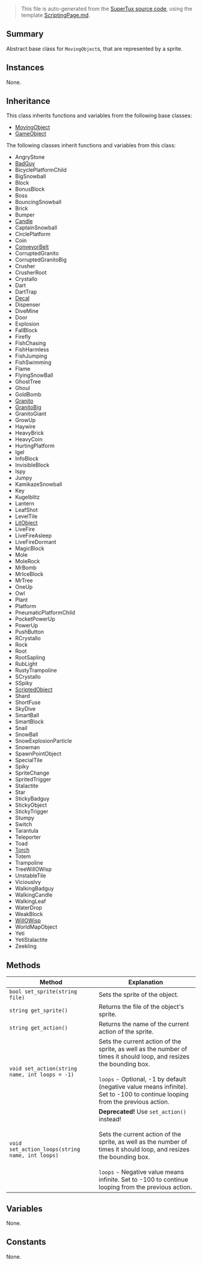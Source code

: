 > This file is auto-generated from the [SuperTux source code](https://github.com/SuperTux/supertux/tree/master/src), using the template [ScriptingPage.md](https://github.com/SuperTux/wiki/tree/master/templates/ScriptingPage.md).

Summary
-------

Abstract base class for `MovingObject`s, that are represented by a sprite.

Instances
--------

None.

Inheritance
--------

This class inherits functions and variables from the following base classes:
* [MovingObject](https://github.com/SuperTux/supertux/wiki/ScriptingMovingObject)
* [GameObject](https://github.com/SuperTux/supertux/wiki/ScriptingGameObject)

The following classes inherit functions and variables from this class:
* AngryStone
* [BadGuy](https://github.com/SuperTux/supertux/wiki/ScriptingBadGuy)
* BicyclePlatformChild
* BigSnowball
* Block
* BonusBlock
* Boss
* BouncingSnowball
* Brick
* Bumper
* [Candle](https://github.com/SuperTux/supertux/wiki/ScriptingCandle)
* CaptainSnowball
* CirclePlatform
* Coin
* [ConveyorBelt](https://github.com/SuperTux/supertux/wiki/ScriptingConveyorBelt)
* CorruptedGranito
* CorruptedGranitoBig
* Crusher
* CrusherRoot
* Crystallo
* Dart
* DartTrap
* [Decal](https://github.com/SuperTux/supertux/wiki/ScriptingDecal)
* Dispenser
* DiveMine
* Door
* Explosion
* FallBlock
* Firefly
* FishChasing
* FishHarmless
* FishJumping
* FishSwimming
* Flame
* FlyingSnowBall
* GhostTree
* Ghoul
* GoldBomb
* [Granito](https://github.com/SuperTux/supertux/wiki/ScriptingGranito)
* [GranitoBig](https://github.com/SuperTux/supertux/wiki/ScriptingGranitoBig)
* GranitoGiant
* GrowUp
* Haywire
* HeavyBrick
* HeavyCoin
* HurtingPlatform
* Igel
* InfoBlock
* InvisibleBlock
* Ispy
* Jumpy
* KamikazeSnowball
* Key
* Kugelblitz
* Lantern
* LeafShot
* LevelTile
* [LitObject](https://github.com/SuperTux/supertux/wiki/ScriptingLitObject)
* LiveFire
* LiveFireAsleep
* LiveFireDormant
* MagicBlock
* Mole
* MoleRock
* MrBomb
* MrIceBlock
* MrTree
* OneUp
* Owl
* Plant
* Platform
* PneumaticPlatformChild
* PocketPowerUp
* PowerUp
* PushButton
* RCrystallo
* Rock
* Root
* RootSapling
* RubLight
* RustyTrampoline
* SCrystallo
* SSpiky
* [ScriptedObject](https://github.com/SuperTux/supertux/wiki/ScriptingScriptedObject)
* Shard
* ShortFuse
* SkyDive
* SmartBall
* SmartBlock
* Snail
* SnowBall
* SnowExplosionParticle
* Snowman
* SpawnPointObject
* SpecialTile
* Spiky
* SpriteChange
* SpritedTrigger
* Stalactite
* Star
* StickyBadguy
* StickyObject
* StickyTrigger
* Stumpy
* Switch
* Tarantula
* Teleporter
* Toad
* [Torch](https://github.com/SuperTux/supertux/wiki/ScriptingTorch)
* Totem
* Trampoline
* TreeWillOWisp
* UnstableTile
* ViciousIvy
* WalkingBadguy
* WalkingCandle
* WalkingLeaf
* WaterDrop
* WeakBlock
* [WillOWisp](https://github.com/SuperTux/supertux/wiki/ScriptingWillOWisp)
* WorldMapObject
* Yeti
* YetiStalactite
* Zeekling


Methods
-------

Method | Explanation
-------|-------
`bool set_sprite(string file)` | Sets the sprite of the object.
`string get_sprite()` | Returns the file of the object's sprite.
`string get_action()` | Returns the name of the current action of the sprite.
`void set_action(string name, int loops = -1)` | Sets the current action of the sprite, as well as the number of times it should loop, and resizes the bounding box.<br /><br /> `loops` - Optional, -1 by default (negative value means infinite). Set to -100 to continue looping from the previous action. 
`void set_action_loops(string name, int loops)` | **Deprecated!** Use `set_action()` instead! <br /><br />Sets the current action of the sprite, as well as the number of times it should loop, and resizes the bounding box.<br /><br /> `loops` - Negative value means infinite. Set to -100 to continue looping from the previous action. 


Variables
---------

None.

Constants
---------

None.
